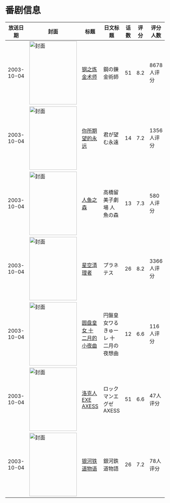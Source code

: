 # 番剧信息

|放送日期|封面|标题|日文标题|话数|评分|评分人数|
|---|---|---|---|---|---|---|
|2003-10-04|<img src="https://lain.bgm.tv/pic/cover/c/ad/13/315_Z84F1.jpg" alt="封面" style="width:150px;height:200px;object-fit:cover;">|[钢之炼金术师](https://bangumi.tv/subject/315)|鋼の錬金術師|51|8.2|8678人评分|
|2003-10-04|<img src="https://lain.bgm.tv/pic/cover/c/97/3a/1650_HhHGJ.jpg" alt="封面" style="width:150px;height:200px;object-fit:cover;">|[你所期望的永远](https://bangumi.tv/subject/1650)|君が望む永遠|14|7.2|1356人评分|
|2003-10-04|<img src="https://lain.bgm.tv/pic/cover/c/de/03/1947_mTMft.jpg" alt="封面" style="width:150px;height:200px;object-fit:cover;">|[人鱼之森](https://bangumi.tv/subject/1947)|高橋留美子劇場 人魚の森|13|7.3|580人评分|
|2003-10-04|<img src="https://lain.bgm.tv/pic/cover/c/7f/7c/2734_QoV4j.jpg" alt="封面" style="width:150px;height:200px;object-fit:cover;">|[星空清理者](https://bangumi.tv/subject/2734)|プラネテス|26|8.2|3366人评分|
|2003-10-04|<img src="https://lain.bgm.tv/pic/cover/c/12/e5/4384_F2meY.jpg" alt="封面" style="width:150px;height:200px;object-fit:cover;">|[圆盘皇女 十二月的小夜曲](https://bangumi.tv/subject/4384)|円盤皇女ワるきゅーレ 十二月の夜想曲|12|6.6|116人评分|
|2003-10-04|<img src="https://lain.bgm.tv/pic/cover/c/a2/42/5231_6lHLT.jpg" alt="封面" style="width:150px;height:200px;object-fit:cover;">|[洛克人EXE AXESS](https://bangumi.tv/subject/5231)|ロックマンエグゼAXESS|51|6.6|47人评分|
|2003-10-04|<img src="https://lain.bgm.tv/pic/cover/c/35/81/12784_7lwS8.jpg" alt="封面" style="width:150px;height:200px;object-fit:cover;">|[银河铁道物语](https://bangumi.tv/subject/12784)|銀河鉄道物語|26|7.2|78人评分|
